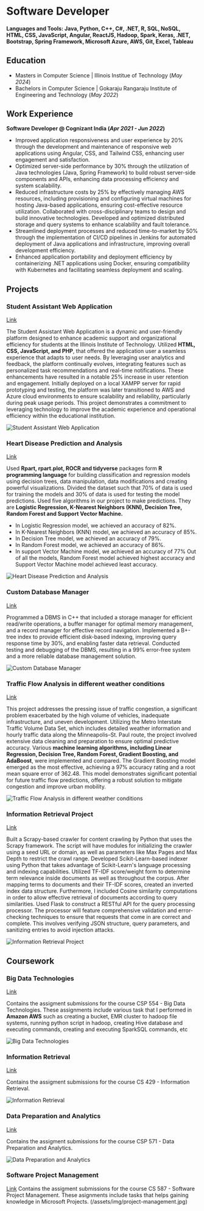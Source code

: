 # Software Developer
#### Languages and Tools: Java, Python, C++, C#, .NET, R, SQL, NoSQL, HTML, CSS, JavaScript, Angular, ReactJS, Hadoop, Spark, Keras, .NET, Bootstrap, Spring Framework, Microsoft Azure, AWS, Git, Excel, Tableau

## Education
- Masters in Computer Science | Illinois Institue of Technology (_May 2024_)
- Bachelors in Computer Science | Gokaraju Rangaraju Institute of Engineering and Technology (_May 2022_)

## Work Experience
**Software Developer @ Cognizant India (_Apr 2021 - Jun 2022_)**
- Improved application responsiveness and user experience by 20% through the development and maintenance of responsive web applications using Angular, CSS, and Tailwind CSS, enhancing user engagement and satisfaction.
- Optimized server-side performance by 30% through the utilization of Java technologies (Java, Spring Framework) to build robust server-side components and APIs, enhancing data processing efficiency and system scalability.
- Reduced infrastructure costs by 25% by effectively managing AWS resources, including provisioning and configuring virtual machines for hosting Java-based applications, ensuring cost-effective resource utilization. Collaborated with cross-disciplinary teams to design and build innovative technologies. Developed and optimized distributed storage and query systems to enhance scalability and fault tolerance.
- Streamlined deployment processes and reduced time-to-market by 50% through the implementation of CI/CD pipelines in Jenkins for automated deployment of Java applications and infrastructure, improving overall development efficiency.
- Enhanced application portability and deployment efficiency by containerizing .NET applications using Docker, ensuring compatibility with Kubernetes and facilitating seamless deployment and scaling.

## Projects
### Student Assistant Web Application
[Link](https://github.com/Shiva-Sankar-07/Student-Assistant-Web-Application)

The Student Assistant Web Application is a dynamic and user-friendly platform designed to enhance academic support and organizational efficiency for students at the Illinois Institute of Technology. Utilized **HTML, CSS, JavaScript, and PHP**, that offered the application user a seamless experience that adapts to user needs. By leveraging user analytics and feedback, the platform continually evolves, integrating features such as personalized task recommendations and real-time notifications. These enhancements have resulted in a notable 25% increase in user retention and engagement. Initially deployed on a local XAMPP server for rapid prototyping and testing, the platform was later transitioned to AWS and Azure cloud environments to ensure scalability and reliability, particularly during peak usage periods. This project demonstrates a commitment to leveraging technology to improve the academic experience and operational efficiency within the educational institution.

![Student Assistant Web Application](/assets/img/Student-Assistant.jpg)

### Heart Disease Prediction and Analysis
[Link](https://github.com/Shiva-Sankar-07/Heart-Disease-Prediction-and-Analysis)

Used **Rpart, rpart.plot, ROCR and tidyverse** packages form **R programming language**  for building classification and regression models using decision trees, data manipulation, data modifications and creating powerful visualizations. Divided the dataset such that 70% of data is used for training the models and 30% of data is used for testing the model predictions. Used five algorithms in our project to make predictions. They are **Logistic Regression, K-Nearest Neighbors (KNN), Decision Tree, Random Forest and Support Vector Machine.**
- In Logistic Regression model, we achieved an accuracy of 82%.
- In K-Nearest Neighbors (KNN) model, we achieved an accuracy of 85%.
- In Decision Tree model, we achieved an accuracy of 79%.
- In Random Forest model, we achieved an accuracy of 86%.
- In support Vector Machine model, we achieved an accuracy of 77%
Out of all the models, Random Forest model achieved highest accuracy and Support Vector Machine model achieved least accuracy.

![Heart Disease Prediction and Analysis](/assets/img/Heart-Disease.png)

### Custom Database Manager
[Link](https://github.com/Shiva-Sankar-07/Custom_Database_Manager)

Programmed a DBMS in C++ that included a storage manager for efficient read/write operations, a buffer manager for optimal memory management, and a record manager for effective record navigation. Implemented a B+-tree index to provide efficient disk-based indexing, improving query response time by 30%, and enabling faster data retrieval. Conducted testing and debugging of the DBMS, resulting in a 99% error-free system and a more reliable database management solution.

![Custom Database Manager](/assets/img/Database.jpg)

### Traffic Flow Analysis in different weather conditions
[Link](https://github.com/Shiva-Sankar-07/ML_PROJECT_FALL22)

This project addresses the pressing issue of traffic congestion, a significant problem exacerbated by the high volume of vehicles, inadequate infrastructure, and uneven development. Utilizing the Metro Interstate Traffic Volume Data Set, which includes detailed weather information and hourly traffic data along the Minneapolis–St. Paul route, the project involved extensive data cleaning and preparation to ensure optimal predictive accuracy. Various **machine learning algorithms, including Linear Regression, Decision Tree, Random Forest, Gradient Boosting, and AdaBoost**, were implemented and compared. The Gradient Boosting model emerged as the most effective, achieving a 97% accuracy rating and a root mean square error of 362.48. This model demonstrates significant potential for future traffic flow predictions, offering a robust solution to mitigate congestion and improve urban mobility.

![Traffic Flow Analysis in different weather conditions](/assets/img/traffic.jpeg)

### Information Retrieval Project
[Link](https://github.com/Shiva-Sankar-07/IR_Project)

Built a Scrapy-based crawler for content crawling by Python that uses the Scrapy framework. The script will have modules for initializing the crawler using a seed URL or domain, as well as parameters like Max Pages and Max Depth to restrict the crawl range. Developed Scikit-Learn-based indexer using Python that takes advantage of Scikit-Learn's language processing and indexing capabilities. Utilized TF-IDF score/weight form to determine term relevance inside documents as well as throughout the corpus. After mapping terms to documents and their TF-IDF scores, created an inverted index data structure. Furthermore, I included Cosine similarity computations in order to allow effective retrieval of documents according to query similarities. Used Flask to construct a RESTful API for the query processing processor. The processor will feature comprehensive validation and error-checking techniques to ensure that requests that come in are correct and complete. This involves verifying JSON structure, query parameters, and sanitizing entries to avoid injection attacks.

![Information Retrieval Project](/assets/img/Information-Retrieval.png)

## Coursework
### Big Data Technologies
[Link](https://github.com/Shiva-Sankar-07/Big-Data-Technologies)

Contains the assigment submissions for the course CSP 554 - Big Data Technologies. These assignments include various task that I performed in **Amazon AWS** such as creating a bucket, EMR cluster to hadoop file systems, running python script in hadoop, creating Hive database and executing commands, creating and executing SparkSQL commands, etc

![Big Data Technologies](/assets/img/bigdata.png)

### Information Retrieval
[Link](https://github.com/Shiva-Sankar-07/Information-Retrieval)

Contains the assigment submissions for the course CS 429 - Information Retrieval.

![Information Retrieval](/assets/img/Information-Retrieval.png)

### Data Preparation and Analytics
[Link](https://github.com/Shiva-Sankar-07/Data-Preparation-and-Analytics)

Contains the assigment submissions for the course CSP 571 - Data Preparation and Analytics.

![Data Preparation and Analytics](/assets/img/Data-Preparation.jpg)

### Software Project Management
[Link](https://github.com/Shiva-Sankar-07/Software-Project-Management)
Contains the assigment submissions for the course CS 587 - Software Project Management. These asignments include tasks that helps gaining knowledge in Microsoft Projects.
(/assets/img/project-management.jpg)
